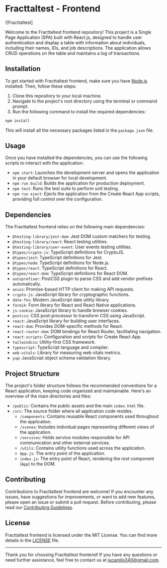 # Fracttaltest - Frontend

![Fracttaltest]

Welcome to the Fracttaltest frontend repository! This project is a Single Page Application (SPA) built with React.js, designed to handle user authentication and display a table with information about individuals, including their names, IDs, and job descriptions. The application allows CRUD operations on the table and maintains a log of transactions.

## Installation

To get started with Fracttaltest frontend, make sure you have [Node.js](https://nodejs.org) installed. Then, follow these steps:

1. Clone this repository to your local machine.
2. Navigate to the project's root directory using the terminal or command prompt.
3. Run the following command to install the required dependencies:

```bash
npm install
```

This will install all the necessary packages listed in the `package.json` file.

## Usage

Once you have installed the dependencies, you can use the following scripts to interact with the application:

- `npm start`: Launches the development server and opens the application in your default browser for local development.
- `npm run build`: Builds the application for production deployment.
- `npm test`: Runs the test suite to perform unit testing.
- `npm run eject`: Ejects the application from the Create React App scripts, providing full control over the configuration.

## Dependencies

The Fracttaltest frontend relies on the following main dependencies:

- `@testing-library/jest-dom`: Jest DOM custom matchers for testing.
- `@testing-library/react`: React testing utilities.
- `@testing-library/user-event`: User events testing utilities.
- `@types/crypto-js`: TypeScript definitions for CryptoJS.
- `@types/jest`: TypeScript definitions for Jest.
- `@types/node`: TypeScript definitions for Node.js.
- `@types/react`: TypeScript definitions for React.
- `@types/react-dom`: TypeScript definitions for React DOM.
- `autoprefixer`: PostCSS plugin to parse CSS and add vendor prefixes automatically.
- `axios`: Promise-based HTTP client for making API requests.
- `crypto-js`: JavaScript library for cryptographic functions.
- `date-fns`: Modern JavaScript date utility library.
- `formik`: Form library for React and React Native applications.
- `js-cookie`: JavaScript library to handle browser cookies.
- `postcss`: CSS post-processor to transform CSS using JavaScript.
- `react`: JavaScript library for building user interfaces.
- `react-dom`: Provides DOM-specific methods for React.
- `react-router-dom`: DOM bindings for React Router, facilitating navigation.
- `react-scripts`: Configuration and scripts for Create React App.
- `tailwindcss`: Utility-first CSS framework.
- `typescript`: TypeScript language and compiler.
- `web-vitals`: Library for measuring web vitals metrics.
- `yup`: JavaScript object schema validation library.

## Project Structure

The project's folder structure follows the recommended conventions for a React application, keeping code organized and maintainable. Here's an overview of the main directories and files:

- `/public`: Contains the public assets and the main `index.html` file.
- `/src`: The source folder where all application code resides.
  - `/components`: Contains reusable React components used throughout the application.
  - `/scenes`: Includes individual pages representing different views of the application.
  - `/services`: Holds service modules responsible for API communication and other external services.
  - `/utils`: Contains utility functions used across the application.
  - `App.js`: The entry point of the application.
  - `index.js`: The entry point of React, rendering the root component (`App`) to the DOM.

## Contributing

Contributions to Fracttaltest frontend are welcome! If you encounter any issues, have suggestions for improvements, or want to add new features, please open an issue or submit a pull request. Before contributing, please read our [Contributing Guidelines](CONTRIBUTING.md).

## License

Fracttaltest frontend is licensed under the MIT License. You can find more details in the [LICENSE](LICENSE) file.

---

Thank you for choosing Fracttaltest frontend! If you have any questions or need further assistance, feel free to contact us at jucamilo340@gmail.com.
